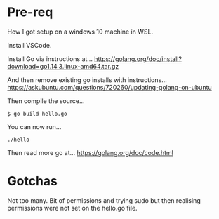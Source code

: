 Pre-req
=======
How I got setup on a windows 10 machine in WSL.

Install VSCode.

Install Go via instructions at...
https://golang.org/doc/install?download=go1.14.3.linux-amd64.tar.gz

And then remove existing go installs with instructions...
https://askubuntu.com/questions/720260/updating-golang-on-ubuntu

Then compile the source...
```
$ go build hello.go
```

You can now run...
```
./hello
```

Then read more go at...
https://golang.org/doc/code.html


Gotchas
=======
Not too many. Bit of permissions and trying sudo but then realising permissions were not set
on the hello.go file.

